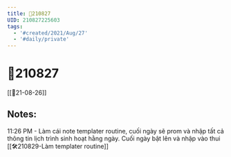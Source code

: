 ```yaml
---
title: 📝210827
UID: 210827225603
tags:
  - '#created/2021/Aug/27'
  - '#daily/private'
---
```

# 📝210827
[[📝21-08-26]]
## Notes:
11:26 PM - Làm cái note templater routine, cuối ngày sẽ prom và nhập tất cả thông tin lịch trình sinh hoạt hằng ngày. Cuối ngày bật lên và nhập vào thui 
[[🛠️210829-Làm templater routine]]
